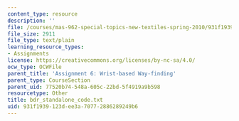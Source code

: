 ```yaml
---
content_type: resource
description: ''
file: /courses/mas-962-special-topics-new-textiles-spring-2010/931f1939123dee3a70772886289249b6_bdr_standalone_code.txt
file_size: 2911
file_type: text/plain
learning_resource_types:
- Assignments
license: https://creativecommons.org/licenses/by-nc-sa/4.0/
ocw_type: OCWFile
parent_title: 'Assignment 6: Wrist-based Way-finding'
parent_type: CourseSection
parent_uid: 77520b74-548a-605c-22bd-5f4919a9b598
resourcetype: Other
title: bdr_standalone_code.txt
uid: 931f1939-123d-ee3a-7077-2886289249b6
---
```

